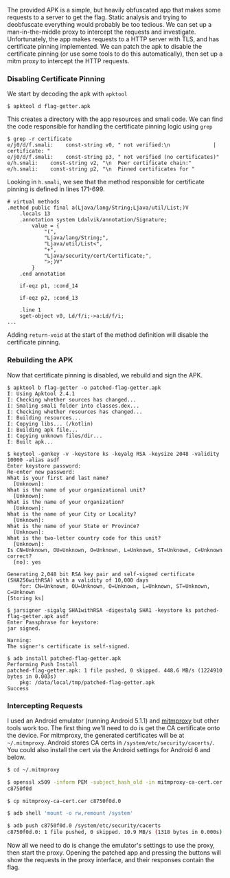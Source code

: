 The provided APK is a simple, but heavily obfuscated app that makes some requests to a server to get the flag. Static analysis and trying to deobfuscate everything would probably be too tedious. We can set up a man-in-the-middle proxy to intercept the requests and investigate. Unfortunately, the app makes requests to a HTTP server with TLS, and has certificate pinning implemented. We can patch the apk to disable the certificate pinning (or use some tools to do this automatically), then set up a mitm proxy to intercept the HTTP requests.

### Disabling Certificate Pinning

We start by decoding the apk with `apktool`

```
$ apktool d flag-getter.apk
```

This creates a directory with the app resources and smali code. We can find the code responsible for handling the certificate pinning logic using `grep`

```
$ grep -r certificate
e/j0/d/f.smali:    const-string v0, " not verified:\n              |    certificate: "
e/j0/d/f.smali:    const-string p3, " not verified (no certificates)"
e/h.smali:    const-string v2, "\n  Peer certificate chain:"
e/h.smali:    const-string p2, "\n  Pinned certificates for "
```

Looking in `h.smali`, we see that the method responsible for certificate pinning is defined in lines 171-699.

```
# virtual methods
.method public final a(Ljava/lang/String;Ljava/util/List;)V
    .locals 13
    .annotation system Ldalvik/annotation/Signature;
        value = {
            "(",
            "Ljava/lang/String;",
            "Ljava/util/List<",
            "+",
            "Ljava/security/cert/Certificate;",
            ">;)V"
        }
    .end annotation

    if-eqz p1, :cond_14

    if-eqz p2, :cond_13

    .line 1
    sget-object v0, Ld/f/i;->a:Ld/f/i;
...
```

Adding `return-void` at the start of the method definition will disable the certificate pinning.

### Rebuilding the APK

Now that certificate pinning is disabled, we rebuild and sign the APK.

```
$ apktool b flag-getter -o patched-flag-getter.apk
I: Using Apktool 2.4.1
I: Checking whether sources has changed...
I: Smaling smali folder into classes.dex...
I: Checking whether resources has changed...
I: Building resources...
I: Copying libs... (/kotlin)
I: Building apk file...
I: Copying unknown files/dir...
I: Built apk...

$ keytool -genkey -v -keystore ks -keyalg RSA -keysize 2048 -validity 10000 -alias asdf
Enter keystore password:
Re-enter new password:
What is your first and last name?
  [Unknown]:
What is the name of your organizational unit?
  [Unknown]:
What is the name of your organization?
  [Unknown]:
What is the name of your City or Locality?
  [Unknown]:
What is the name of your State or Province?
  [Unknown]:
What is the two-letter country code for this unit?
  [Unknown]:
Is CN=Unknown, OU=Unknown, O=Unknown, L=Unknown, ST=Unknown, C=Unknown correct?
  [no]: yes

Generating 2,048 bit RSA key pair and self-signed certificate (SHA256withRSA) with a validity of 10,000 days
	for: CN=Unknown, OU=Unknown, O=Unknown, L=Unknown, ST=Unknown, C=Unknown
[Storing ks]

$ jarsigner -sigalg SHA1withRSA -digestalg SHA1 -keystore ks patched-flag-getter.apk asdf
Enter Passphrase for keystore:
jar signed.

Warning:
The signer's certificate is self-signed.

$ adb install patched-flag-getter.apk
Performing Push Install
patched-flag-getter.apk: 1 file pushed, 0 skipped. 448.6 MB/s (1224910 bytes in 0.003s)
	pkg: /data/local/tmp/patched-flag-getter.apk
Success
```

### Intercepting Requests

I used an Android emulator (running Android 5.1.1) and [mitmproxy](https://mitmproxy.org/) but other tools work too. The first thing we'll need to do is get the CA certificate onto the device. For mitmproxy, the generated certificates will be at `~/.mitmproxy`. Android stores CA certs in `/system/etc/security/cacerts/`. You could also install the cert via the Android settings for Android 6 and below.

```bash
$ cd ~/.mitmproxy

$ openssl x509 -inform PEM -subject_hash_old -in mitmproxy-ca-cert.cer | head -n 1
c8750f0d

$ cp mitmproxy-ca-cert.cer c8750f0d.0

$ adb shell 'mount -o rw,remount /system'

$ adb push c8750f0d.0 /system/etc/security/cacerts
c8750f0d.0: 1 file pushed, 0 skipped. 10.9 MB/s (1318 bytes in 0.000s)
```

Now all we need to do is change the emulator's settings to use the proxy, then start the proxy. Opening the patched app and pressing the buttons will show the requests in the proxy interface, and their responses contain the flag.
